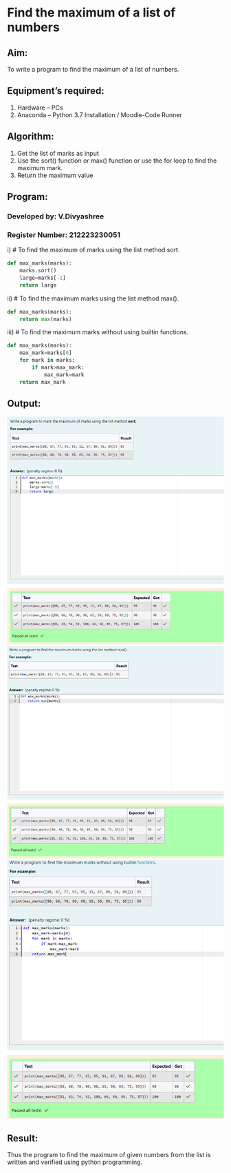 # Find the maximum of a list of numbers
## Aim:
To write a program to find the maximum of a list of numbers.
## Equipment’s required:
1.	Hardware – PCs
2.	Anaconda – Python 3.7 Installation / Moodle-Code Runner
## Algorithm:
1.	Get the list of marks as input
2.	Use the sort() function or max() function or use the for loop to find the maximum mark.
3.	Return the maximum value
## Program:
### Developed by: V.Divyashree
### Register Number: 212223230051

i)	# To find the maximum of marks using the list method sort.
```Python
def max_marks(marks):
    marks.sort()
    large=marks[-1]
    return large
```

ii)	# To find the maximum marks using the list method max().
```Python
def max_marks(marks):
    return max(marks)
```

iii) # To find the maximum marks without using builtin functions.
```Python
def max_marks(marks):
    max_mark=marks[0]
    for mark in marks:
        if mark>max_mark:
            max_mark=mark
    return max_mark
```
## Output:
![output](image.png)
![output](image-1.png)
![output](image-2.png)
## Result:
Thus the program to find the maximum of given numbers from the list is written and verified using python programming.
